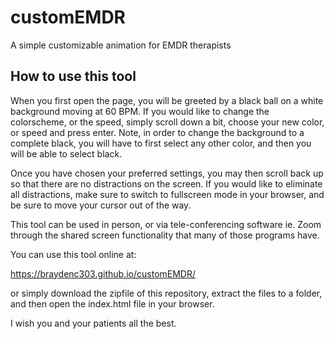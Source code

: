 # customEMDR

A simple customizable animation for EMDR therapists

## How to use this tool

When you first open the page, you will be greeted by a black ball on a white background moving at 60 BPM. If you would like to change the colorscheme, or the speed, simply scroll down a bit, choose your new color, or speed and press enter. Note, in order to change the background to a complete black, you will have to first select any other color, and then you will be able to select black.

Once you have chosen your preferred settings, you may then scroll back up so that there are no distractions on the screen. If you would like to eliminate all distractions, make sure to switch to fullscreen mode in your browser, and be sure to move your cursor out of the way.

This tool can be used in person, or via tele-conferencing software ie. Zoom through the shared screen functionality that many of those programs have.

You can use this tool online at:

https://braydenc303.github.io/customEMDR/

or simply download the zipfile of this repository, extract the files to a folder, and then open the index.html file in your browser.

I wish you and your patients all the best.
